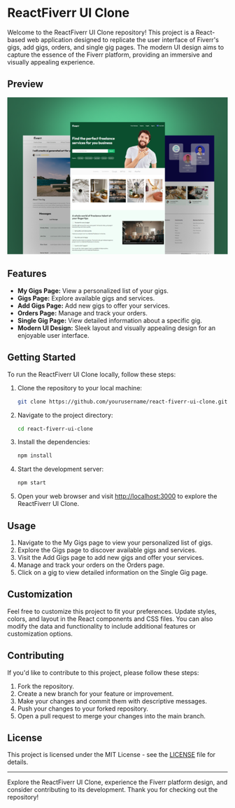 # ReactFiverr UI Clone

Welcome to the ReactFiverr UI Clone repository! This project is a React-based web application designed to replicate the user interface of Fiverr's gigs, add gigs, orders, and single gig pages. The modern UI design aims to capture the essence of the Fiverr platform, providing an immersive and visually appealing experience.

## Preview

![ReactFiverr UI Clone - Preview](Preview.png)

## Features

- **My Gigs Page:** View a personalized list of your gigs.
- **Gigs Page:** Explore available gigs and services.
- **Add Gigs Page:** Add new gigs to offer your services.
- **Orders Page:** Manage and track your orders.
- **Single Gig Page:** View detailed information about a specific gig.
- **Modern UI Design:** Sleek layout and visually appealing design for an enjoyable user interface.

## Getting Started

To run the ReactFiverr UI Clone locally, follow these steps:

1. Clone the repository to your local machine:

   ```bash
   git clone https://github.com/yourusername/react-fiverr-ui-clone.git
   ```

2. Navigate to the project directory:

   ```bash
   cd react-fiverr-ui-clone
   ```

3. Install the dependencies:

   ```bash
   npm install
   ```

4. Start the development server:

   ```bash
   npm start
   ```

5. Open your web browser and visit [http://localhost:3000](http://localhost:3000) to explore the ReactFiverr UI Clone.

## Usage

1. Navigate to the My Gigs page to view your personalized list of gigs.
2. Explore the Gigs page to discover available gigs and services.
3. Visit the Add Gigs page to add new gigs and offer your services.
4. Manage and track your orders on the Orders page.
5. Click on a gig to view detailed information on the Single Gig page.

## Customization

Feel free to customize this project to fit your preferences. Update styles, colors, and layout in the React components and CSS files. You can also modify the data and functionality to include additional features or customization options.

## Contributing

If you'd like to contribute to this project, please follow these steps:

1. Fork the repository.
2. Create a new branch for your feature or improvement.
3. Make your changes and commit them with descriptive messages.
4. Push your changes to your forked repository.
5. Open a pull request to merge your changes into the main branch.

## License

This project is licensed under the MIT License - see the [LICENSE](LICENSE) file for details.

---

Explore the ReactFiverr UI Clone, experience the Fiverr platform design, and consider contributing to its development. Thank you for checking out the repository!
